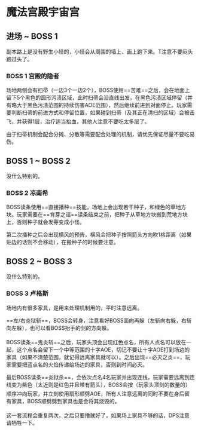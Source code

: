 # 魔法宫殿宇宙宫

## 进场 ~ BOSS 1

副本路上是没有野生小怪的，小怪会从周围的墙上、画上跑下来。T注意不要闷头跑过头了。

### BOSS 1 宫殿的隐者

场地两侧会有扫帚（一边3个一边2个），BOSS使用==苦难==之后，会在地面上留下5个黑色的圆形污渍区域，此时扫帚会沿直线出发，在黑色污渍区域停留（并有略大于黑色污渍范围的持续伤害AOE范围），然后继续前进到对面停止。玩家需要判断扫帚的前进方式和停留位置，如果碰到扫帚（及其正在清扫的区域）会被击飞，并获得1层<Status :id="806" name="受伤加重" />，<img class="no-zoom sm-icon" :src="$withBase('/images/jobs/healer.png')" height="20">治疗适当抬血，其他人注意不要吃太多层了。

由于扫帚机制会配合分摊、分散等需要配合处理的机制，请优先保证尽量不要吃易伤。

## BOSS 1 ~ BOSS 2 

没什么特别的。

### BOSS 2 凉南希

BOSS读条使用==直接播种==技能，场地上会出现若干种子，和绿色的草地方块。玩家需要在==育芽之谣==读条结束之前，把种子从草地方块搬到荒地方块上，否则种子就会发芽变成小怪。

第二次播种之后会出现横风的预告，横风会把种子按照箭头方向吹1格距离（如果贴边的话则不会移动），在搬种子的时候要注意。

## BOSS 2 ~ BOSS 3 

没什么特别的。

### BOSS 3 卢格斯

场地内有很多家具，是用来处理机制用的，平时注意远离。

==左/右炎狱斩==，BOSS会转身，注意看好BOSS面向再躲（左斩向右躲，右斩向左躲），也可以看BOSS抬手的剑的方向躲。

BOSS读条==鬼炎斩==之后，玩家头顶会出现红色点名，<img class="no-zoom sm-icon" :src="$withBase('/images/jobs/tank.png')" height="20"><img class="no-zoom sm-icon" :src="$withBase('/images/jobs/healer.png')" height="20"><img class="no-zoom sm-icon" :src="$withBase('/images/jobs/dps.png')" height="20">所有人点名可以放在一起，这个点名会留下一个中等范围的十字AOE，切记不要让十字AOE打到场边的家具（如果不清楚范围，就记得远离家具就可以）。之后出现==必灭之炎==，玩家需要把蓝点名的火焰传递给场边的家具，否则到时间必灭。

最后BOSS读条==炎狱杀==，会依次点名4名玩家并出现连线，玩家需要远离到连线变为紫色（太近则是红色并且带有箭头），BOSS会按（玩家头顶剑的数量的）顺序冲向玩家，并立刻使用扇形顺劈AOE，<img class="no-zoom sm-icon" :src="$withBase('/images/jobs/tank.png')" height="20"><img class="no-zoom sm-icon" :src="$withBase('/images/jobs/healer.png')" height="20"><img class="no-zoom sm-icon" :src="$withBase('/images/jobs/dps.png')" height="20">所有人注意远离的同时不要在身后留有家具，BOSS顺劈劈到家具也是会将其烧毁的。

这一套流程会重复两次，之后只要撸就好了，如果场上家具不够的话，<img class="no-zoom sm-icon" :src="$withBase('/images/jobs/dps.png')" height="20">DPS注意请牺牲一下。